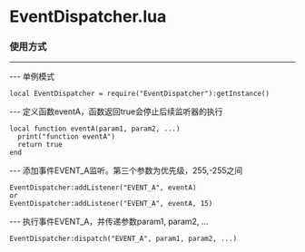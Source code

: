# EventDispatcher.lua

### 使用方式
---------------------------------------------------------------------------

--- 单例模式
```
local EventDispatcher = require("EventDispatcher"):getInstance()
```
--- 定义函数eventA，函数返回true会停止后续监听器的执行
```
local function eventA(param1, param2, ...)
  print("function eventA")
  return true
end
```
--- 添加事件EVENT_A监听。第三个参数为优先级，255,-255之间
```
EventDispatcher:addListener("EVENT_A", eventA)
or
EventDispatcher:addListener("EVENT_A", eventA, 15)
```
--- 执行事件EVENT_A，并传递参数param1, param2, ...
```
EventDispatcher:dispatch("EVENT_A", param1, param2, ...)
```
